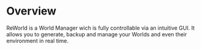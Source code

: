 # Overview
ReWorld is a World Manager wich is fully controllable via an intuitive GUI. It allows you to generate, backup and manage your Worlds and even their environment in real time.
